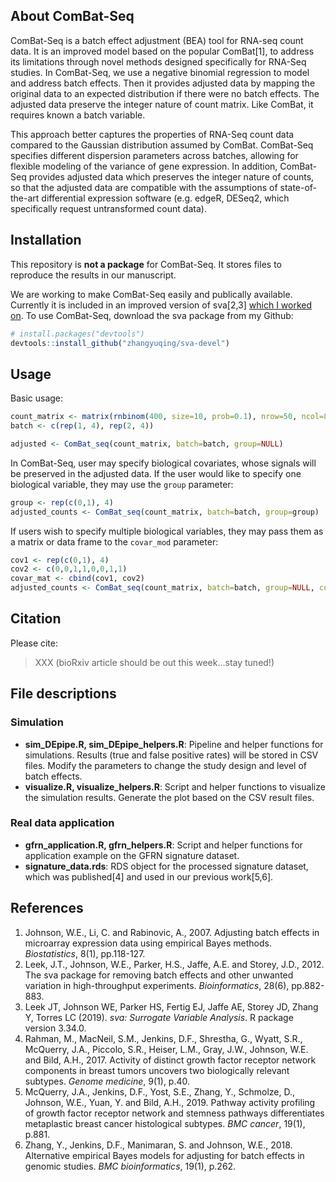 ## About ComBat-Seq

ComBat-Seq is a batch effect adjustment (BEA) tool for RNA-seq count data. It is an improved model based on the popular ComBat[1], to address its limitations through novel methods designed specifically for RNA-Seq studies. In ComBat-Seq, we use a negative binomial regression to model and address batch effects. Then it provides adjusted data by mapping the original data to an expected distribution if there were no batch effects. The adjusted data preserve the integer nature of count matrix. Like ComBat, it requires known a batch variable.

This approach better captures the properties of RNA-Seq count data compared to the Gaussian distribution assumed by ComBat. ComBat-Seq specifies different dispersion parameters across batches, allowing for flexible modeling of the variance of gene expression. In addition, ComBat-Seq provides adjusted data which preserves the integer nature of counts, so that the adjusted data are compatible with the assumptions of state-of-the-art differential expression software (e.g. edgeR, DESeq2, which specifically request untransformed count data). 

## Installation

This repository is **not a package** for ComBat-Seq. It stores files to reproduce the results in our manuscript.

We are working to make ComBat-Seq easily and publically available. Currently it is included in an improved version of sva[2,3] [which I worked on](https://github.com/zhangyuqing/sva-devel). To use ComBat-Seq, download the sva package from my Github:

```r
# install.packages("devtools")
devtools::install_github("zhangyuqing/sva-devel")
```

## Usage

Basic usage:

```r
count_matrix <- matrix(rnbinom(400, size=10, prob=0.1), nrow=50, ncol=8)
batch <- c(rep(1, 4), rep(2, 4))

adjusted <- ComBat_seq(count_matrix, batch=batch, group=NULL)
```
  
In ComBat-Seq, user may specify biological covariates, whose signals will be preserved in the adjusted data. If the user would like to specify one biological variable, they may use the `group` parameter:

```r
group <- rep(c(0,1), 4)
adjusted_counts <- ComBat_seq(count_matrix, batch=batch, group=group)
```
  
If users wish to specify multiple biological variables, they may pass them as a matrix or data frame to the `covar_mod` parameter:

```r
cov1 <- rep(c(0,1), 4)
cov2 <- c(0,0,1,1,0,0,1,1)
covar_mat <- cbind(cov1, cov2)
adjusted_counts <- ComBat_seq(count_matrix, batch=batch, group=NULL, covar_mod=covar_mat)
```

## Citation
Please cite:

> XXX (bioRxiv article should be out this week...stay tuned!)


## File descriptions

### Simulation

+ **sim_DEpipe.R, sim_DEpipe_helpers.R**: Pipeline and helper functions for simulations. Results (true and false positive rates) will be stored in CSV files. Modify the parameters to change the study design and level of batch effects.
+ **visualize.R, visualize_helpers.R**: Script and helper functions to visualize the simulation results. Generate the plot based on the CSV result files.

### Real data application

+ **gfrn_application.R, gfrn_helpers.R**: Script and helper functions for application example on the GFRN signature dataset.
+ **signature_data.rds**: RDS object for the processed signature dataset, which was published[4] and used in our previous work[5,6].

## References
1. Johnson, W.E., Li, C. and Rabinovic, A., 2007. Adjusting batch effects in microarray expression data using empirical Bayes methods. *Biostatistics*, 8(1), pp.118-127.
2. Leek, J.T., Johnson, W.E., Parker, H.S., Jaffe, A.E. and Storey, J.D., 2012. The sva package for removing batch effects and other unwanted variation in high-throughput experiments. *Bioinformatics*, 28(6), pp.882-883.
3. Leek JT, Johnson WE, Parker HS, Fertig EJ, Jaffe AE, Storey JD, Zhang Y, Torres LC (2019). *sva: Surrogate Variable Analysis*. R package version 3.34.0.
4. Rahman, M., MacNeil, S.M., Jenkins, D.F., Shrestha, G., Wyatt, S.R., McQuerry, J.A., Piccolo, S.R., Heiser, L.M., Gray, J.W., Johnson, W.E. and Bild, A.H., 2017. Activity of distinct growth factor receptor network components in breast tumors uncovers two biologically relevant subtypes. *Genome medicine*, 9(1), p.40.
5. McQuerry, J.A., Jenkins, D.F., Yost, S.E., Zhang, Y., Schmolze, D., Johnson, W.E., Yuan, Y. and Bild, A.H., 2019. Pathway activity profiling of growth factor receptor network and stemness pathways differentiates metaplastic breast cancer histological subtypes. *BMC cancer*, 19(1), p.881.
6. Zhang, Y., Jenkins, D.F., Manimaran, S. and Johnson, W.E., 2018. Alternative empirical Bayes models for adjusting for batch effects in genomic studies. *BMC bioinformatics*, 19(1), p.262.
